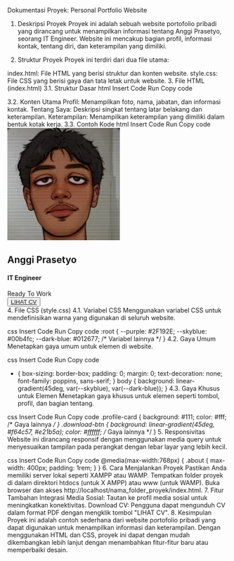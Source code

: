 Dokumentasi Proyek: Personal Portfolio Website
1. Deskripsi Proyek
Proyek ini adalah sebuah website portofolio pribadi yang dirancang untuk menampilkan informasi tentang Anggi Prasetyo, seorang IT Engineer. Website ini mencakup bagian profil, informasi kontak, tentang diri, dan keterampilan yang dimiliki.

2. Struktur Proyek
Proyek ini terdiri dari dua file utama:

index.html: File HTML yang berisi struktur dan konten website.
style.css: File CSS yang berisi gaya dan tata letak untuk website.
3. File HTML (index.html)
3.1. Struktur Dasar
html
Insert Code
Run
Copy code
<!DOCTYPE html>
<html lang="en">
<head>
    <meta charset="UTF-8">
    <meta http-equiv="X-UA-Compatible" content="IE=edge">
    <meta name="viewport" content="width=device-width, initial-scale=1.0">
    <title>Personal Portfolio Website designing -K2inofocom</title>
    <link rel="stylesheet" href="style.css">
    <link rel="stylesheet" href="https://cdnjs.cloudflare.com/ajax/libs/font-awesome/6.2.1/css/all.min.css">
</head>
<body>
    <!-- Konten website -->
</body>
</html>
3.2. Konten Utama
Profil: Menampilkan foto, nama, jabatan, dan informasi kontak.
Tentang Saya: Deskripsi singkat tentang latar belakang dan keterampilan.
Keterampilan: Menampilkan keterampilan yang dimiliki dalam bentuk kotak kerja.
3.3. Contoh Kode
html
Insert Code
Run
Copy code
<div class="profile-card"> 
    <div class="profile-pic">
        <img src="images/avatar.webp" alt="user avatar">
    </div>
    <div class="profile-details">
        <div class="intro">
            <h2>Anggi Prasetyo</h2>
            <h4>IT Engineer</h4>
            <span>Ready To Work</span>
            <div class="social">
                <a href="https://www.facebook.com/El.SiggMonteCarlo/" target="_blank"><i class="fab fa-facebook"></i></a>
                <a href="https://www.instagram.com/agprsss_/" target="_blank"><i class="fab fa-instagram"></i></a>
                <a href="https://discordapp.com/users/368012362609065985" target="_blank"><i class="fab fa-discord"></i></a>
                <a href="https://www.linkedin.com/in/anggiiprasetyo/" target="_blank" rel="noopener noreferrer"><i class="fab fa-linkedin"></i></a>
            </div>
        </div>
        <button class="download-btn">
            <a href="CV_Anggi Prasetyo.pdf" download target="_blank">LIHAT CV</a>
        </button>
    </div>
</div>
4. File CSS (style.css)
4.1. Variabel CSS
Menggunakan variabel CSS untuk mendefinisikan warna yang digunakan di seluruh website.

css
Insert Code
Run
Copy code
:root {
    --purple: #2F192E;
    --skyblue: #00b4fc;
    --dark-blue: #012677;
    /* Variabel lainnya */
}
4.2. Gaya Umum
Menetapkan gaya umum untuk elemen di website.

css
Insert Code
Run
Copy code
* {
    box-sizing: border-box;
    padding: 0;
    margin: 0;
    text-decoration: none;
    font-family: poppins, sans-serif;
}
body {
    background: linear-gradient(45deg, var(--skyblue), var(--dark-blue));
}
4.3. Gaya Khusus untuk Elemen
Menetapkan gaya khusus untuk elemen seperti tombol, profil, dan bagian tentang.

css
Insert Code
Run
Copy code
.profile-card {
    background: #111;
    color: #fff;
    /* Gaya lainnya */
}
.download-btn {
    background: linear-gradient(45deg, #f64c57, #e21b5a);
    color: #ffffff;
    /* Gaya lainnya */
}
5. Responsivitas
Website ini dirancang responsif dengan menggunakan media query untuk menyesuaikan tampilan pada perangkat dengan lebar layar yang lebih kecil.

css
Insert Code
Run
Copy code
@media(max-width:768px) {
    .about {
        max-width: 400px;
        padding: 1rem;
    }
}
6. Cara Menjalankan Proyek
Pastikan Anda memiliki server lokal seperti XAMPP atau WAMP.
Tempatkan folder proyek di dalam direktori htdocs (untuk X AMPP) atau www (untuk WAMP).
Buka browser dan akses http://localhost/nama_folder_proyek/index.html.
7. Fitur Tambahan
Integrasi Media Sosial: Tautan ke profil media sosial untuk meningkatkan konektivitas.
Download CV: Pengguna dapat mengunduh CV dalam format PDF dengan mengklik tombol "LIHAT CV".
8. Kesimpulan
Proyek ini adalah contoh sederhana dari website portofolio pribadi yang dapat digunakan untuk menampilkan informasi dan keterampilan. Dengan menggunakan HTML dan CSS, proyek ini dapat dengan mudah dikembangkan lebih lanjut dengan menambahkan fitur-fitur baru atau memperbaiki desain.
